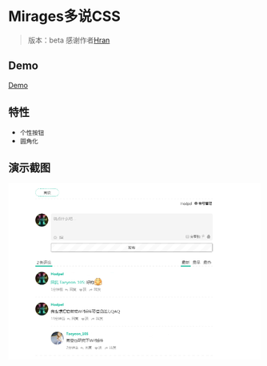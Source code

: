 # Mirages多说CSS
> 版本：beta
感谢作者[Hran](https://hran.me/)

## Demo
[Demo](http://www.hodpel.tk/duoshuo-preview/)

## 特性

+ `个性按钮`
+ `圆角化`

## 演示截图

<img src="https://raw.githubusercontent.com/Hodpel/Mirages-Duoshuo/master/DEMO.png">
